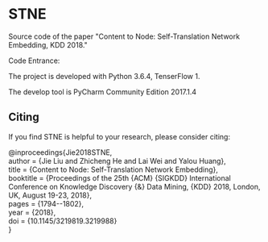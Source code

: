# STNE

Source code of the paper "Content to Node: Self-Translation Network Embedding, KDD 2018."

Code Entrance: 

The project is developed with Python 3.6.4, TenserFlow 1.

The develop tool is PyCharm Community Edition 2017.1.4

## Citing

If you find STNE is helpful to your research, please consider citing:

@inproceedings{Jie2018STNE,  
  author    = {Jie Liu and Zhicheng He and Lai Wei and Yalou Huang},  
  title     = {Content to Node: Self-Translation Network Embedding},  
  booktitle = {Proceedings of the 25th {ACM} {SIGKDD} International Conference on Knowledge Discovery {\&} Data Mining, {KDD} 2018, London, UK, August 19-23, 2018},  
  pages     = {1794--1802},  
  year      = {2018},  
  doi       = {10.1145/3219819.3219988}  
}
